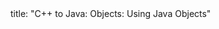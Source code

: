 <frontmatter>
title: "C++ to Java: Objects: Using Java Objects"
</frontmatter>

<include src="unit-inPage-asFlat.md" boilerplate />